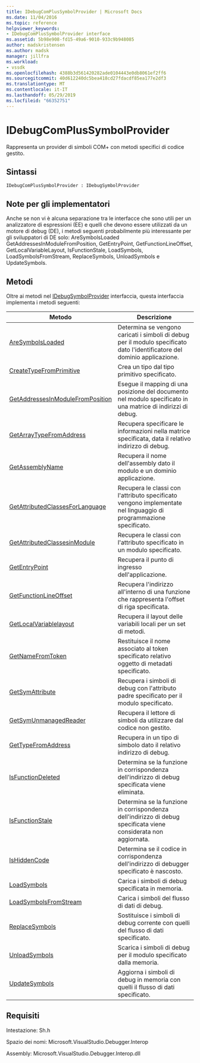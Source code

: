 ```yaml
---
title: IDebugComPlusSymbolProvider | Microsoft Docs
ms.date: 11/04/2016
ms.topic: reference
helpviewer_keywords:
- IDebugComPlusSymbolProvider interface
ms.assetid: 5b98e908-fd15-49a6-9010-933c9b948085
author: madskristensen
ms.author: madsk
manager: jillfra
ms.workload:
- vssdk
ms.openlocfilehash: 4388b3d561420282ade0104443e0db8061ef2ff6
ms.sourcegitcommit: 40d612240dc5bea418cd27fdacdf85ea177e2df3
ms.translationtype: MT
ms.contentlocale: it-IT
ms.lasthandoff: 05/29/2019
ms.locfileid: "66352751"
---
```

# <a name="idebugcomplussymbolprovider"></a>IDebugComPlusSymbolProvider
Rappresenta un provider di simboli COM+ con metodi specifici di codice gestito.

## <a name="syntax"></a>Sintassi

```
IDebugComPlusSymbolProvider : IDebugSymbolProvider
```

## <a name="notes-for-implementers"></a>Note per gli implementatori
 Anche se non vi è alcuna separazione tra le interfacce che sono utili per un analizzatore di espressioni (EE) e quelli che devono essere utilizzati da un motore di debug (DE), i metodi seguenti probabilmente più interessante per gli sviluppatori di DE solo: AreSymbolsLoaded GetAddressesInModuleFromPosition, GetEntryPoint, GetFunctionLineOffset, GetLocalVariableLayout, IsFunctionStale, LoadSymbols, LoadSymbolsFromStream, ReplaceSymbols, UnloadSymbols e UpdateSymbols.

## <a name="methods"></a>Metodi
 Oltre ai metodi nel [IDebugSymbolProvider](../../../extensibility/debugger/reference/idebugsymbolprovider.md) interfaccia, questa interfaccia implementa i metodi seguenti:

|Metodo|Descrizione|
|------------|-----------------|
|[AreSymbolsLoaded](../../../extensibility/debugger/reference/idebugcomplussymbolprovider-aresymbolsloaded.md)|Determina se vengono caricati i simboli di debug per il modulo specificato dato l'identificatore del dominio applicazione.|
|[CreateTypeFromPrimitive](../../../extensibility/debugger/reference/idebugcomplussymbolprovider-createtypefromprimitive.md)|Crea un tipo dal tipo primitivo specificato.|
|[GetAddressesInModuleFromPosition](../../../extensibility/debugger/reference/idebugcomplussymbolprovider-getaddressesinmodulefromposition.md)|Esegue il mapping di una posizione del documento nel modulo specificato in una matrice di indirizzi di debug.|
|[GetArrayTypeFromAddress](../../../extensibility/debugger/reference/idebugcomplussymbolprovider-getarraytypefromaddress.md)|Recupera specificare le informazioni nella matrice specificata, data il relativo indirizzo di debug.|
|[GetAssemblyName](../../../extensibility/debugger/reference/idebugcomplussymbolprovider-getassemblyname.md)|Recupera il nome dell'assembly dato il modulo e un dominio applicazione.|
|[GetAttributedClassesForLanguage](../../../extensibility/debugger/reference/idebugcomplussymbolprovider-getattributedclassesforlanguage.md)|Recupera le classi con l'attributo specificato vengono implementate nel linguaggio di programmazione specificato.|
|[GetAttributedClassesinModule](../../../extensibility/debugger/reference/idebugcomplussymbolprovider-getattributedclassesinmodule.md)|Recupera le classi con l'attributo specificato in un modulo specificato.|
|[GetEntryPoint](../../../extensibility/debugger/reference/idebugcomplussymbolprovider-getentrypoint.md)|Recupera il punto di ingresso dell'applicazione.|
|[GetFunctionLineOffset](../../../extensibility/debugger/reference/idebugcomplussymbolprovider-getfunctionlineoffset.md)|Recupera l'indirizzo all'interno di una funzione che rappresenta l'offset di riga specificata.|
|[GetLocalVariablelayout](../../../extensibility/debugger/reference/idebugcomplussymbolprovider-getlocalvariablelayout.md)|Recupera il layout delle variabili locali per un set di metodi.|
|[GetNameFromToken](../../../extensibility/debugger/reference/idebugcomplussymbolprovider-getnamefromtoken.md)|Restituisce il nome associato al token specificato relativo oggetto di metadati specificato.|
|[GetSymAttribute](../../../extensibility/debugger/reference/idebugcomplussymbolprovider-getsymattribute.md)|Recupera i simboli di debug con l'attributo padre specificato per il modulo specificato.|
|[GetSymUnmanagedReader](../../../extensibility/debugger/reference/idebugcomplussymbolprovider-getsymunmanagedreader.md)|Recupera il lettore di simboli da utilizzare dal codice non gestito.|
|[GetTypeFromAddress](../../../extensibility/debugger/reference/idebugcomplussymbolprovider-gettypefromaddress.md)|Recupera in un tipo di simbolo dato il relativo indirizzo di debug.|
|[IsFunctionDeleted](../../../extensibility/debugger/reference/idebugcomplussymbolprovider-isfunctiondeleted.md)|Determina se la funzione in corrispondenza dell'indirizzo di debug specificata viene eliminata.|
|[IsFunctionStale](../../../extensibility/debugger/reference/idebugcomplussymbolprovider-isfunctionstale.md)|Determina se la funzione in corrispondenza dell'indirizzo di debug specificata viene considerata non aggiornata.|
|[IsHiddenCode](../../../extensibility/debugger/reference/idebugcomplussymbolprovider-ishiddencode.md)|Determina se il codice in corrispondenza dell'indirizzo di debugger specificato è nascosto.|
|[LoadSymbols](../../../extensibility/debugger/reference/idebugcomplussymbolprovider-loadsymbols.md)|Carica i simboli di debug specificata in memoria.|
|[LoadSymbolsFromStream](../../../extensibility/debugger/reference/idebugcomplussymbolprovider-loadsymbolsfromstream.md)|Carica i simboli del flusso di dati di debug.|
|[ReplaceSymbols](../../../extensibility/debugger/reference/idebugcomplussymbolprovider-replacesymbols.md)|Sostituisce i simboli di debug corrente con quelli del flusso di dati specificato.|
|[UnloadSymbols](../../../extensibility/debugger/reference/idebugcomplussymbolprovider-unloadsymbols.md)|Scarica i simboli di debug per il modulo specificato dalla memoria.|
|[UpdateSymbols](../../../extensibility/debugger/reference/idebugcomplussymbolprovider-updatesymbols.md)|Aggiorna i simboli di debug in memoria con quelli il flusso di dati specificato.|

## <a name="requirements"></a>Requisiti
 Intestazione: Sh.h

 Spazio dei nomi: Microsoft.VisualStudio.Debugger.Interop

 Assembly: Microsoft.VisualStudio.Debugger.Interop.dll